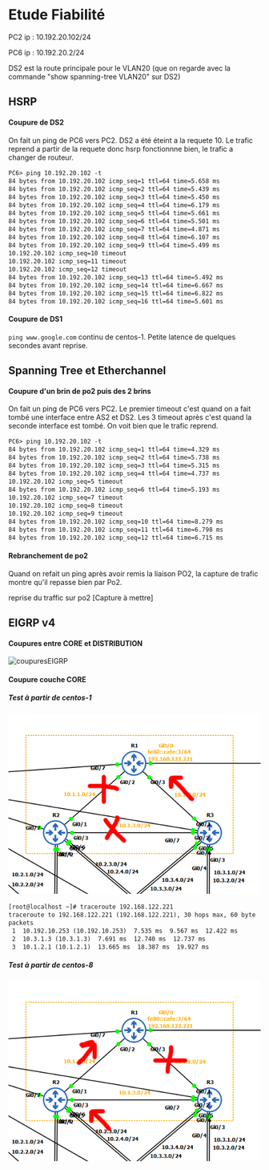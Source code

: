 
# Etude Fiabilité

PC2 ip : 10.192.20.102/24 

PC6 ip : 10.192.20.2/24

DS2 est la route principale pour le VLAN20 (que on regarde avec la commande "show spanning-tree VLAN20" sur DS2)

## HSRP

#### Coupure de DS2

On fait un ping de PC6 vers PC2. 
DS2 a été éteint a la requete 10. 
Le trafic reprend a partir de la requete donc hsrp fonctionnne bien, le trafic a changer de routeur. 

```
PC6> ping 10.192.20.102 -t
84 bytes from 10.192.20.102 icmp_seq=1 ttl=64 time=5.658 ms
84 bytes from 10.192.20.102 icmp_seq=2 ttl=64 time=5.439 ms
84 bytes from 10.192.20.102 icmp_seq=3 ttl=64 time=5.450 ms
84 bytes from 10.192.20.102 icmp_seq=4 ttl=64 time=6.179 ms
84 bytes from 10.192.20.102 icmp_seq=5 ttl=64 time=5.661 ms
84 bytes from 10.192.20.102 icmp_seq=6 ttl=64 time=5.501 ms
84 bytes from 10.192.20.102 icmp_seq=7 ttl=64 time=4.871 ms
84 bytes from 10.192.20.102 icmp_seq=8 ttl=64 time=6.107 ms
84 bytes from 10.192.20.102 icmp_seq=9 ttl=64 time=5.499 ms
10.192.20.102 icmp_seq=10 timeout
10.192.20.102 icmp_seq=11 timeout
10.192.20.102 icmp_seq=12 timeout
84 bytes from 10.192.20.102 icmp_seq=13 ttl=64 time=5.492 ms
84 bytes from 10.192.20.102 icmp_seq=14 ttl=64 time=6.667 ms
84 bytes from 10.192.20.102 icmp_seq=15 ttl=64 time=6.822 ms
84 bytes from 10.192.20.102 icmp_seq=16 ttl=64 time=5.601 ms
```

#### Coupure de DS1

`ping www.google.com` continu de centos-1. Petite latence de quelques secondes avant reprise.

## Spanning Tree et Etherchannel

#### Coupure d'un brin de po2 puis des 2 brins

On fait un ping de PC6 vers PC2. 
Le premier timeout c'est quand on a fait tombé une interface entre AS2 et DS2. 
Les 3 timeout après c'est quand la seconde interface est tombé. 
On voit bien que le trafic reprend. 

```
PC6> ping 10.192.20.102 -t
84 bytes from 10.192.20.102 icmp_seq=1 ttl=64 time=4.329 ms
84 bytes from 10.192.20.102 icmp_seq=2 ttl=64 time=5.738 ms
84 bytes from 10.192.20.102 icmp_seq=3 ttl=64 time=5.315 ms
84 bytes from 10.192.20.102 icmp_seq=4 ttl=64 time=4.737 ms
10.192.20.102 icmp_seq=5 timeout
84 bytes from 10.192.20.102 icmp_seq=6 ttl=64 time=5.193 ms
10.192.20.102 icmp_seq=7 timeout
10.192.20.102 icmp_seq=8 timeout
10.192.20.102 icmp_seq=9 timeout
84 bytes from 10.192.20.102 icmp_seq=10 ttl=64 time=8.279 ms
84 bytes from 10.192.20.102 icmp_seq=11 ttl=64 time=6.798 ms
84 bytes from 10.192.20.102 icmp_seq=12 ttl=64 time=6.715 ms
```


#### Rebranchement de po2

Quand on refait un ping après avoir remis la liaison PO2,
la capture de trafic montre qu'il repasse bien par Po2. 

reprise du traffic sur po2 [Capture à mettre]

## EIGRP v4

#### Coupures entre CORE et DISTRIBUTION

![coupuresEIGRP](https://github.com/reseau-2020/projet-three/blob/master/_annexes/_fiabilite/fiabilit%C3%A9-eigrp4.png?raw=true)

#### Coupure couche CORE

##### Test à partir de centos-1

![COREcentos1](https://github.com/reseau-2020/projet-three/blob/master/_annexes/_fiabilite/testeigrp_fromcentos1.png?raw=true)
``` 
[root@localhost ~]# traceroute 192.168.122.221
traceroute to 192.168.122.221 (192.168.122.221), 30 hops max, 60 byte packets
 1  10.192.10.253 (10.192.10.253)  7.535 ms  9.567 ms  12.422 ms
 2  10.3.1.3 (10.3.1.3)  7.691 ms  12.740 ms  12.737 ms
 3  10.1.2.1 (10.1.2.1)  13.665 ms  18.387 ms  19.927 ms
```


##### Test à partir de centos-8

![COREcentos8](https://github.com/reseau-2020/projet-three/blob/master/_annexes/_fiabilite/testeigrp_traceroute_centos8.png?raw=true)
